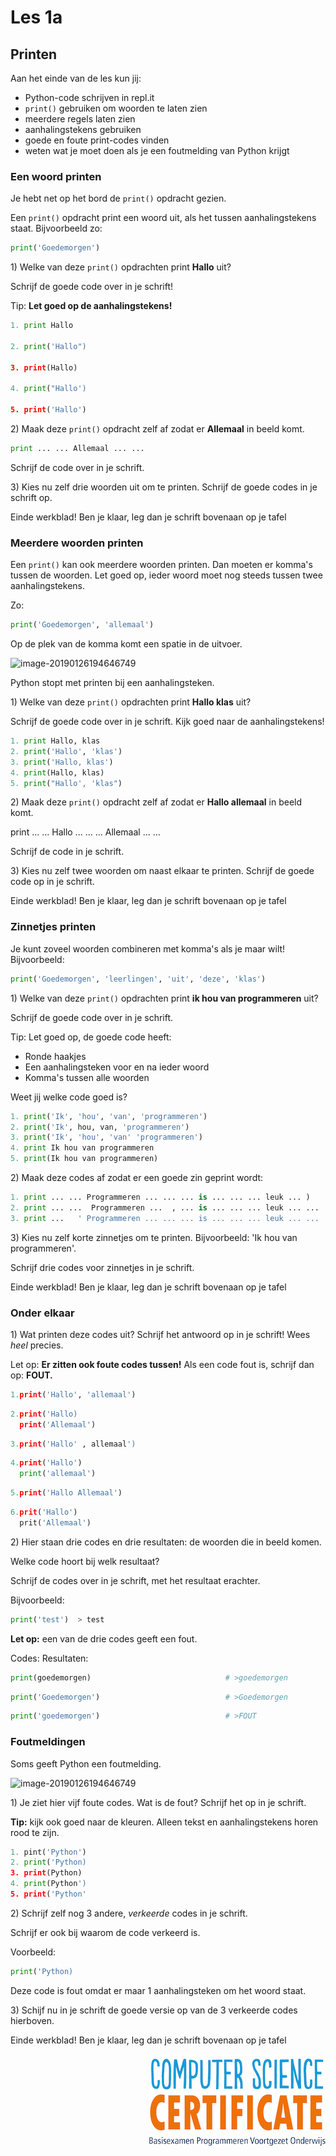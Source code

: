 # Les 1a

## Printen

Aan het einde van de les kun jij:

* Python-code schrijven in repl.it
* `print()` gebruiken om woorden te laten zien
* meerdere regels laten zien
* aanhalingstekens gebruiken 
* goede en foute print-codes vinden
* weten wat je moet doen als je een foutmelding van Python krijgt

### Een woord printen

Je hebt net op het bord de `print()` opdracht gezien.

Een `print()` opdracht print een woord uit, als het tussen aanhalingstekens staat. Bijvoorbeeld zo:

```python
print('Goedemorgen')
```

1\) Welke van deze `print()` opdrachten print **Hallo** uit?

Schrijf de goede code over in je schrift!

Tip: **Let goed op de aanhalingstekens!**

```python
1. print Hallo

2. print('Hallo")

3. print(Hallo)

4. print("Hallo')

5. print('Hallo')
```

2\) Maak deze `print()` opdracht zelf af zodat er **Allemaal** in beeld komt.

```python
print ... ... Allemaal ... ...
```

Schrijf de code over in je schrift.

3\) Kies nu zelf drie woorden uit om te printen. Schrijf de goede codes in je schrift op.

Einde werkblad! Ben je klaar, leg dan je schrift bovenaan op je tafel

<div style="page-break-after: always;"></div>

### Meerdere woorden printen

Een `print()` kan ook meerdere woorden printen. Dan moeten er komma's tussen de woorden. Let goed op, ieder woord moet nog steeds tussen twee aanhalingstekens.

Zo:

```python
print('Goedemorgen', 'allemaal')
```

Op de plek van de komma komt een spatie in de uitvoer.

![image-20190126194646749](../../.gitbook/assets/image-20190126194716104.png)

Python stopt met printen bij een aanhalingsteken.

1\) Welke van deze `print()` opdrachten print **Hallo klas** uit?

Schrijf de goede code over in je schrift. Kijk goed naar de aanhalingstekens!

```python
1. print Hallo, klas
2. print('Hallo', 'klas')
3. print('Hallo, klas')
4. print(Hallo, klas)
5. print("Hallo', 'klas")
```

2\) Maak deze `print()` opdracht zelf af zodat er **Hallo allemaal** in beeld komt.

print ... ... Hallo ... ... ... Allemaal ... ...

Schrijf de code in je schrift.

3\) Kies nu zelf twee woorden om naast elkaar te printen. Schrijf de goede code op in je schrift.

Einde werkblad! Ben je klaar, leg dan je schrift bovenaan op je tafel

### Zinnetjes printen

Je kunt zoveel woorden combineren met komma's als je maar wilt! Bijvoorbeeld:

```python
print('Goedemorgen', 'leerlingen', 'uit', 'deze', 'klas')
```

1\) Welke van deze `print()` opdrachten print **ik hou van programmeren** uit?

Schrijf de goede code over in je schrift.

Tip: Let goed op, de goede code heeft:

* Ronde haakjes
* Een aanhalingsteken voor en na ieder woord
* Komma's tussen alle woorden

Weet jij welke code goed is?

```python
1. print('Ik', 'hou', 'van', 'programmeren')
2. print('Ik', hou, van, 'programmeren')
3. print('Ik', 'hou', 'van' 'programmeren')
4. print Ik hou van programmeren
5. print(Ik hou van programmeren)
```

2\) Maak deze codes af zodat er een goede zin geprint wordt:

```python
1. print ... ... Programmeren ... ... ... is ... ... ... leuk ... )
2. print ... ...  Programmeren ...  , ... is ... ... ... leuk ... ...
3. print ...   ' Programmeren ... ... ... is ... ... ... leuk ... ...
```

3\) Kies nu zelf korte zinnetjes om te printen. Bijvoorbeeld: 'Ik hou van programmeren'.

Schrijf drie codes voor zinnetjes in je schrift.

Einde werkblad! Ben je klaar, leg dan je schrift bovenaan op je tafel

<div style="page-break-after: always;"></div>

### Onder elkaar

1\) Wat printen deze codes uit? Schrijf het antwoord op in je schrift! Wees _heel_ precies.

Let op: **Er zitten ook foute codes tussen!** Als een code fout is, schrijf dan op: **FOUT.**

```python
1.print('Hallo', 'allemaal')
```

```python
2.print('Hallo)
  print('Allemaal')
```

```python
3.print('Hallo' , allemaal')
```

```python
4.print('Hallo')
  print('allemaal')
```

```python
5.print('Hallo Allemaal')
```

```python
6.prit('Hallo')
  prit('Allemaal')
```

2\) Hier staan drie codes en drie resultaten: de woorden die in beeld komen.

Welke code hoort bij welk resultaat?

Schrijf de codes over in je schrift, met het resultaat erachter.

Bijvoorbeeld:

```python
print('test')  > test
```

**Let op:** een van de drie codes geeft een fout.

Codes: Resultaten:

```python
print(goedemorgen)                              # >goedemorgen
```

```python
print('Goedemorgen')                            # >Goedemorgen
```

```python
print('goedemorgen')                            # >FOUT
```
<div style="page-break-after: always;"></div>

### Foutmeldingen

Soms geeft Python een foutmelding.

![image-20190126194646749](../../.gitbook/assets/image-20190126194646749.png)

1\) Je ziet hier vijf foute codes. Wat is de fout? Schrijf het op in je schrift.

**Tip:** kijk ook goed naar de kleuren. Alleen tekst en aanhalingstekens horen rood te zijn.

```python
1. pint('Python')
2. print('Python)
3. print(Python)
4. print(Python')
5. print('Python'
```

2\) Schrijf zelf nog 3 andere, _verkeerde_ codes in je schrift.

Schrijf er ook bij waarom de code verkeerd is.

Voorbeeld:

```python
print('Python)
```

Deze code is fout omdat er maar 1 aanhalingsteken om het woord staat.

3\) Schijf nu in je schrift de goede versie op van de 3 verkeerde codes hierboven.

Einde werkblad! Ben je klaar, leg dan je schrift bovenaan op je tafel

<img src="../../img/logoCSCert_10cm.jpg" align="right">
